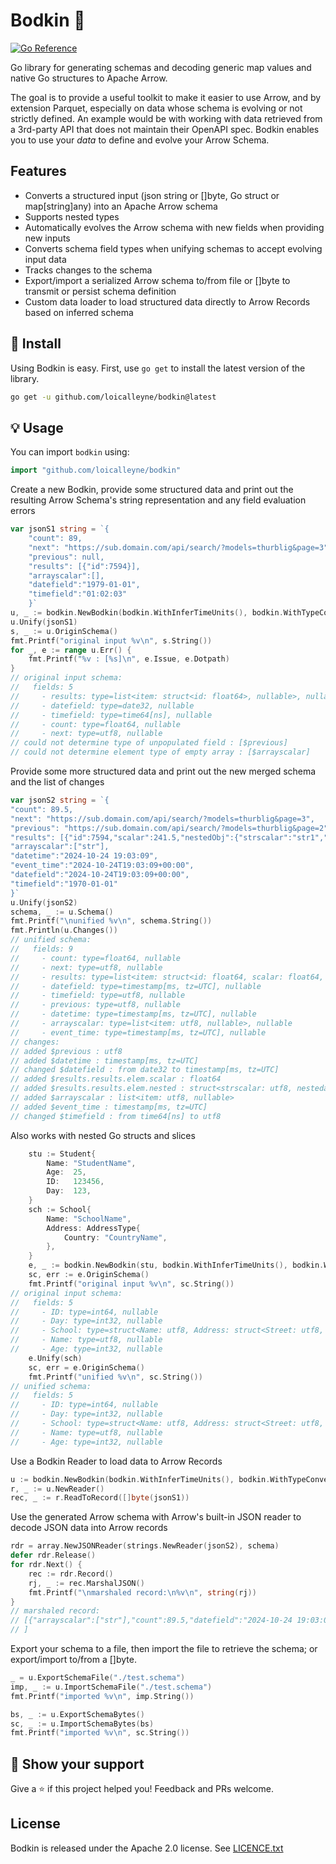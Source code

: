 Bodkin 🏹
===================
[![Go Reference](https://pkg.go.dev/badge/github.com/loicalleyne/bodkin.svg)](https://pkg.go.dev/github.com/loicalleyne/bodkin)

Go library for generating schemas and decoding generic map values and native Go structures to Apache Arrow. 

The goal is to provide a useful toolkit to make it easier to use Arrow, and by extension Parquet, especially on data whose schema is evolving or not strictly defined. An example would be with working with data retrieved from a 3rd-party API that does not maintain their OpenAPI spec.
Bodkin enables you to use your _data_ to define and evolve your Arrow Schema.

## Features

- Converts a structured input (json string or []byte, Go struct or map[string]any) into an Apache Arrow schema
- Supports nested types
- Automatically evolves the Arrow schema with new fields when providing new inputs
- Converts schema field types when unifying schemas to accept evolving input data
- Tracks changes to the schema
- Export/import a serialized Arrow schema to/from file or []byte to transmit or persist schema definition
- Custom data loader to load structured data directly to Arrow Records based on inferred schema

## 🚀 Install

Using Bodkin is easy. First, use `go get` to install the latest version
of the library.

```sh
go get -u github.com/loicalleyne/bodkin@latest
```

## 💡 Usage

You can import `bodkin` using:

```go
import "github.com/loicalleyne/bodkin"
```

Create a new Bodkin, provide some structured data and print out the resulting Arrow Schema's string representation and any field evaluation errors
```go
var jsonS1 string = `{
    "count": 89,
    "next": "https://sub.domain.com/api/search/?models=thurblig&page=3",
    "previous": null,
    "results": [{"id":7594}],
    "arrayscalar":[],
    "datefield":"1979-01-01",
    "timefield":"01:02:03"
    }`
u, _ := bodkin.NewBodkin(bodkin.WithInferTimeUnits(), bodkin.WithTypeConversion())
u.Unify(jsonS1)
s, _ := u.OriginSchema()
fmt.Printf("original input %v\n", s.String())
for _, e := range u.Err() {
	fmt.Printf("%v : [%s]\n", e.Issue, e.Dotpath)
}
// original input schema:
//   fields: 5
//     - results: type=list<item: struct<id: float64>, nullable>, nullable
//     - datefield: type=date32, nullable
//     - timefield: type=time64[ns], nullable
//     - count: type=float64, nullable
//     - next: type=utf8, nullable
// could not determine type of unpopulated field : [$previous]
// could not determine element type of empty array : [$arrayscalar]
```

Provide some more structured data and print out the new merged schema and the list of changes
```go
var jsonS2 string = `{
"count": 89.5,
"next": "https://sub.domain.com/api/search/?models=thurblig&page=3",
"previous": "https://sub.domain.com/api/search/?models=thurblig&page=2",
"results": [{"id":7594,"scalar":241.5,"nestedObj":{"strscalar":"str1","nestedarray":[123,456]}}],
"arrayscalar":["str"],
"datetime":"2024-10-24 19:03:09",
"event_time":"2024-10-24T19:03:09+00:00",
"datefield":"2024-10-24T19:03:09+00:00",
"timefield":"1970-01-01"
}`
u.Unify(jsonS2)
schema, _ := u.Schema()
fmt.Printf("\nunified %v\n", schema.String())
fmt.Println(u.Changes())
// unified schema:
//   fields: 9
//     - count: type=float64, nullable
//     - next: type=utf8, nullable
//     - results: type=list<item: struct<id: float64, scalar: float64, nested: struct<strscalar: utf8, nestedarray: list<item: float64, nullable>>>, nullable>, nullable
//     - datefield: type=timestamp[ms, tz=UTC], nullable
//     - timefield: type=utf8, nullable
//     - previous: type=utf8, nullable
//     - datetime: type=timestamp[ms, tz=UTC], nullable
//     - arrayscalar: type=list<item: utf8, nullable>, nullable
//     - event_time: type=timestamp[ms, tz=UTC], nullable
// changes:
// added $previous : utf8
// added $datetime : timestamp[ms, tz=UTC]
// changed $datefield : from date32 to timestamp[ms, tz=UTC]
// added $results.results.elem.scalar : float64
// added $results.results.elem.nested : struct<strscalar: utf8, nestedarray: list<item: float64, nullable>>
// added $arrayscalar : list<item: utf8, nullable>
// added $event_time : timestamp[ms, tz=UTC]
// changed $timefield : from time64[ns] to utf8
```

Also works with nested Go structs and slices
```go
	stu := Student{
		Name: "StudentName",
		Age:  25,
		ID:   123456,
		Day:  123,
	}
	sch := School{
		Name: "SchoolName",
		Address: AddressType{
			Country: "CountryName",
		},
	}
	e, _ := bodkin.NewBodkin(stu, bodkin.WithInferTimeUnits(), bodkin.WithTypeConversion())
	sc, err := e.OriginSchema()
	fmt.Printf("original input %v\n", sc.String())
// original input schema:
//   fields: 5
//     - ID: type=int64, nullable
//     - Day: type=int32, nullable
//     - School: type=struct<Name: utf8, Address: struct<Street: utf8, City: utf8, Region: utf8, Country: utf8>>, nullable
//     - Name: type=utf8, nullable
//     - Age: type=int32, nullable
	e.Unify(sch)
	sc, err = e.OriginSchema()
	fmt.Printf("unified %v\n", sc.String())
// unified schema:
//   fields: 5
//     - ID: type=int64, nullable
//     - Day: type=int32, nullable
//     - School: type=struct<Name: utf8, Address: struct<Street: utf8, City: utf8, Region: utf8, Country: utf8>>, nullable
//     - Name: type=utf8, nullable
//     - Age: type=int32, nullable
```

Use a Bodkin Reader to load data to Arrow Records
```go
u := bodkin.NewBodkin(bodkin.WithInferTimeUnits(), bodkin.WithTypeConversion())
r, _ := u.NewReader()
rec, _ := r.ReadToRecord([]byte(jsonS1))
```

Use the generated Arrow schema with Arrow's built-in JSON reader to decode JSON data into Arrow records
```go
rdr = array.NewJSONReader(strings.NewReader(jsonS2), schema)
defer rdr.Release()
for rdr.Next() {
    rec := rdr.Record()
    rj, _ := rec.MarshalJSON()
    fmt.Printf("\nmarshaled record:\n%v\n", string(rj))
}
// marshaled record:
// [{"arrayscalar":["str"],"count":89.5,"datefield":"2024-10-24 19:03:09Z","datetime":"2024-10-24 19:03:09Z","event_time":"2024-10-24 19:03:09Z","next":"https://sub.domain.com/api/search/?models=thurblig\u0026page=3","previous":"https://sub.domain.com/api/search/?models=thurblig\u0026page=2","results":[{"id":7594,"nested":{"nestedarray":[123,456],"strscalar":"str1"},"scalar":241.5}],"timefield":"1970-01-01"}
// ]
```

Export your schema to a file, then import the file to retrieve the schema; or export/import to/from a []byte.
```go
_ = u.ExportSchemaFile("./test.schema")
imp, _ := u.ImportSchemaFile("./test.schema")
fmt.Printf("imported %v\n", imp.String())

bs, _ := u.ExportSchemaBytes()
sc, _ := u.ImportSchemaBytes(bs)
fmt.Printf("imported %v\n", sc.String())
```

## 💫 Show your support

Give a ⭐️ if this project helped you!
Feedback and PRs welcome.

## License

Bodkin is released under the Apache 2.0 license. See [LICENCE.txt](LICENCE.txt)